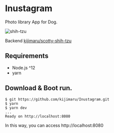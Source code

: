 Inustagram
=======

Photo library App for Dog.

![shih-tzu](https://user-images.githubusercontent.com/33439268/77206142-a2fcb600-6b39-11ea-96a6-461fb3525ed8.jpg)

Backend [kijimaru/scotty-shih-tzu](https://github.com/kijimaru/scotty-shih-tzu)

## Requirements

- Node.js ^12
- yarn

## Download & Boot run.

```
$ git https://github.com/kijimaru/Inustagram.git
$ yarn
$ yarn dev
...
Ready on http://localhost:8080
```

In this way, you can access http://localhost:8080
